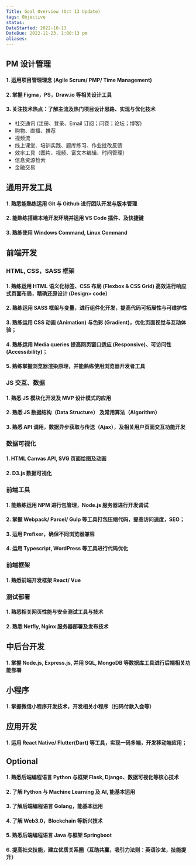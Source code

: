 ```yaml
---
Title: Goal Overview (Oct 13 Update)
tags: Objective
status:
DateStarted: 2022-10-13
DateDue: 2022-11-23, 1:00:13 pm
aliases:
---
```


## PM 设计管理

#### 1. 运用项目管理理念 (Agile Scrum/ PMP/ Time Management)

#### 2. 掌握 Figma，PS，Draw.io 等相关设计工具

#### 3. 关注技术热点：了解主流及热门项目设计思路、实现与优化技术

- 社交通讯 (注册、登录、Email 订阅；问卷；论坛；博客)
- 购物、直播、推荐
- 视频流
- 线上课堂、培训实践、题库练习、作业批改反馈
- 效率工具（图片、视频、富文本编辑、时间管理）
- 信息资源检索
- 金融交易

## 通用开发工具

#### 1. 熟悉能熟练运用 Git 与 Github 进行团队开发与版本管理

#### 2. 能熟练搭建本地开发环境并运用 VS Code 插件、及快捷键

#### 3. 熟练使用 Windows Command, Linux Command

## 前端开发

### HTML, CSS，SASS 框架

#### 1. 熟练运用 HTML 语义化标签、CSS 布局 (Flexbox & CSS Grid) 高效进行响应式页面布局，精确还原设计 (Design> code）

#### 2. 熟练运用 SASS 框架与变量，进行组件化开发，提高代码可拓展性与可维护性

#### 3. 熟练运用 CSS 动画 (Animation) 与色彩 (Gradient)，优化页面视觉与互动体验；

#### 4. 熟练运用 Media queries 提高网页窗口适应 (Responsive)、可访问性 (Accessibility)；

#### 5. 熟练掌握浏览器渲染原理，并能熟练使用浏览器开发者工具

### JS 交互、数据

#### 1. 熟悉 JS 模块化开发及 MVP 设计模式的应用

#### 2. 熟悉 JS 数据结构（Data Structure） 及常用算法（Algorithm）

#### 3. 熟悉 API 调用，数据异步获取与传送（Ajax），及相关用户页面交互功能开发

### 数据可视化

#### 1. HTML Canvas API, SVG 页面绘图及动画

#### 2. D3.js 数据可视化

### 前端工具

#### 1. 能熟练运用 NPM 进行包管理，Node.js 服务器进行开发调试

#### 2. 掌握 Webpack/ Parcel/ Gulp 等工具打包压缩代码，提高访问速度，SEO；

#### 3. 运用 Prefixer，确保不同浏览器兼容

#### 4. 运用 Typescript, WordPress 等工具进行代码优化

### 前端框架

#### 1. 熟悉前端开发框架 React/ Vue

### 测试部署

#### 1. 熟悉相关网页性能与安全测试工具与技术

#### 2. 熟悉 Netfly, Nginx 服务器部署及发布技术

## 中后台开发

#### 1. 掌握 Node.js, Express.js, 并用 SQL, MongoDB 等数据库工具进行后端相关功能部署

## 小程序

#### 1. 掌握微信小程序开发技术，开发相关小程序（扫码付款入会等）

## 应用开发

#### 1. 运用 React Native/ Flutter(Dart) 等工具，实现一码多端，开发移动端应用；

## Optional

#### 1. 熟悉后端编程语言 Python 与框架 Flask, Django、数据可视化等核心技术

#### 2. 了解 Python 与 Machine Learning 及 AI, 能基本运用

#### 3. 了解后端编程语言 Golang，能基本运用

#### 4. 了解 Web3.0，Blockchain 等新兴技术

#### 5. 熟悉后端编程语言 Java 与框架 Springboot

#### 6. 提高社交技能，建立优质关系圈（互助共赢，吸引力法则：英语沙龙，技能提升）
